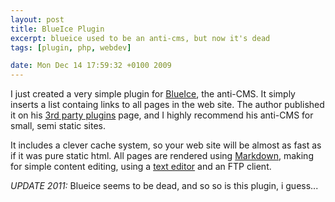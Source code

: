 ```yaml
--- 
layout: post
title: BlueIce Plugin
excerpt: blueice used to be an anti-cms, but now it's dead
tags: [plugin, php, webdev]

date: Mon Dec 14 17:59:32 +0100 2009
---
```


I just created a very simple plugin for <a title="The Anti-CMS" href="http://blueiceapp.com">BlueIce</a>, the anti-CMS. It simply inserts a list containg links to all pages in the web site. The author published it on his <a href="http://blueiceapp.com/docs/plugins">3rd party plugins</a> page, and I highly recommend his anti-CMS for small, semi static sites.

It includes a clever cache system, so your web site will be almost as fast as if it was pure static html. All pages are rendered using <a href="http://daringfireball.net/projects/markdown/">Markdown</a>, making for simple content editing, using a <a href="http://geany.org/">text editor</a> and an FTP client.

*UPDATE 2011:*
Blueice seems to be dead, and so so is this plugin, i guess...